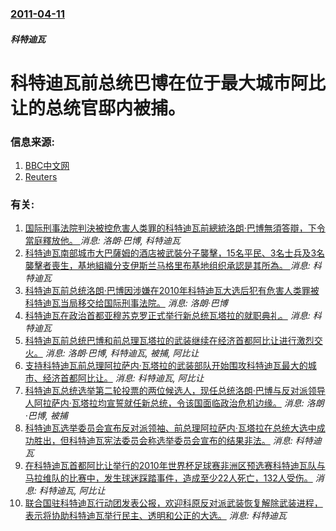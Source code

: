 ### [2011-04-11](/news/2011/04/11/index.md)

##### 科特迪瓦
#  科特迪瓦前总统巴博在位于最大城市阿比让的总统官邸内被捕。




### 信息来源:

1. [BBC中文网](http://www.bbc.co.uk/zhongwen/simp/world/2011/04/110411_gbagbo_arrested.shtml)
2. [Reuters](http://www.reuters.com/article/2011/04/11/ozatp-ivorycoast-un-peacekeepers-gbagbo-idAFJOE73A0MX20110411)

### 有关:

1. [国际刑事法院判決被控危害人类罪的科特迪瓦前總統洛朗·巴博無須答辯，下令當庭釋放他。 ](/zh/news/2019/01/15/国际刑事法院判決被控危害人类罪的科特迪瓦前總統洛朗-巴博無須答辯-下令當庭釋放他.md) _消息: 洛朗·巴博, 科特迪瓦_
2. [科特迪瓦南部城市大巴薩姆的酒店被武裝分子襲擊，15名平民、3名士兵及3名襲擊者喪生，基地組織分支伊斯兰马格里布基地组织承認是其所為。 ](/zh/news/2016/03/13/科特迪瓦南部城市大巴薩姆的酒店被武裝分子襲擊-15名平民-3名士兵及3名襲擊者喪生-基地組織分支伊斯兰马格里布基地组织承.md) _消息: 科特迪瓦_
3. [ 科特迪瓦前总统洛朗·巴博因涉嫌在2010年科特迪瓦大选后犯有危害人类罪被科特迪瓦当局移交给国际刑事法院。](/zh/news/2011/11/28/科特迪瓦前总统洛朗-巴博因涉嫌在2010年科特迪瓦大选后犯有危害人类罪被科特迪瓦当局移交给国际刑事法院.md) _消息: 洛朗·巴博_
4. [科特迪瓦在政治首都亚穆苏克罗正式举行新总统瓦塔拉的就职典礼。](/zh/news/2011/05/20/科特迪瓦在政治首都亚穆苏克罗正式举行新总统瓦塔拉的就职典礼.md) _消息: 科特迪瓦_
5. [ 科特迪瓦前总统巴博和前总理瓦塔拉的武装继续在经济首都阿比让进行激烈交火。](/zh/news/2011/04/2/科特迪瓦前总统巴博和前总理瓦塔拉的武装继续在经济首都阿比让进行激烈交火.md) _消息: 洛朗·巴博, 科特迪瓦, 被捕, 阿比让_
6. [支持科特迪瓦前总理阿拉萨内·瓦塔拉的武装部队开始围攻科特迪瓦最大的城市、经济首都阿比让。](/zh/news/2011/03/31/支持科特迪瓦前总理阿拉萨内-瓦塔拉的武装部队开始围攻科特迪瓦最大的城市-经济首都阿比让.md) _消息: 科特迪瓦, 阿比让_
7. [ 科特迪瓦总统选举第二轮投票的两位候选人，现任总统洛朗·巴博与反对派领导人阿拉萨内·瓦塔拉均宣誓就任新总统，令该国面临政治危机边缘。](/zh/news/2010/12/4/科特迪瓦总统选举第二轮投票的两位候选人-现任总统洛朗-巴博与反对派领导人阿拉萨内-瓦塔拉均宣誓就任新总统-令该国面临政.md) _消息: 洛朗·巴博, 被捕_
8. [ 科特迪瓦选举委员会宣布反对派领袖、前总理阿拉萨内·瓦塔拉在总统大选中成功胜出，但科特迪瓦宪法委员会称选举委员会宣布的结果非法。](/zh/news/2010/12/2/科特迪瓦选举委员会宣布反对派领袖-前总理阿拉萨内-瓦塔拉在总统大选中成功胜出-但科特迪瓦宪法委员会称选举委员会宣布的结.md) _消息: 科特迪瓦_
9. [在科特迪瓦首都阿比让举行的2010年世界杯足球赛非洲区预选赛科特迪瓦队与马拉维队的比赛中，发生球迷踩踏事件，造成至少22人死亡，132人受伤。](/zh/news/2009/03/29/在科特迪瓦首都阿比让举行的2010年世界杯足球赛非洲区预选赛科特迪瓦队与马拉维队的比赛中-发生球迷踩踏事件-造成至少22.md) _消息: 科特迪瓦, 阿比让_
10. [联合国驻科特迪瓦行动团发表公报，欢迎科原反对派武装恢复解除武装进程，表示将协助科特迪瓦举行民主、透明和公正的大选。](/zh/news/2008/05/3/联合国驻科特迪瓦行动团发表公报-欢迎科原反对派武装恢复解除武装进程-表示将协助科特迪瓦举行民主-透明和公正的大选.md) _消息: 科特迪瓦_
